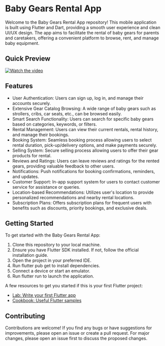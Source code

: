 # Baby Gears Rental App

Welcome to the Baby Gears Rental App repository! This mobile application is built using Flutter and Dart, providing a smooth user experience and clean UI/UX design. The app aims to facilitate the rental of baby gears for parents and caretakers, offering a convenient platform to browse, rent, and manage baby equipment.




## Quick Preview

[![Watch the video](https://github.com/youssifsamir/BabyGear-App/assets/113045942/721dde07-1e27-445a-9056-35cb4c5bfc1e)](https://streamable.com/lx9ihq)


## Features

- User Authentication: Users can sign up, log in, and manage their accounts securely.
- Extensive Gear Catalog Browsing: A wide range of baby gears such as strollers, cribs, car seats, etc., can be browsed easily.
- Smart Search Functionality: Users can search for specific baby gears based on categories, keywords, or filters.
- Rental Management: Users can view their current rentals, rental history, and manage their bookings.
- Booking System: Seamless booking process allowing users to select rental duration, pick-up/delivery options, and make payments securely.
- Selling System: Secure selling process allowing users to offer their gear products for rental.
- Reviews and Ratings: Users can leave reviews and ratings for the rented gears, providing valuable feedback to other users.
- Notifications: Push notifications for booking confirmations, reminders, and updates.
- Customer Support: In-app support system for users to contact customer service for assistance or queries.
- Location-based Recommendations: Utilizes user's location to provide personalized recommendations and nearby rental locations.
- Subscription Plans: Offers subscription plans for frequent users with benefits such as discounts, priority bookings, and exclusive deals.



## Getting Started

To get started with the Baby Gears Rental App:

  1. Clone this repository to your local machine.
  2. Ensure you have Flutter SDK installed. If not, follow the official installation guide.
  3. Open the project in your preferred IDE.
  4. Run flutter pub get to install dependencies.
  5. Connect a device or start an emulator.
  6. Run flutter run to launch the application.

A few resources to get you started if this is your first Flutter project:

- [Lab: Write your first Flutter app](https://docs.flutter.dev/get-started/codelab)
- [Cookbook: Useful Flutter samples](https://docs.flutter.dev/cookbook)



## Contributing

Contributions are welcome! If you find any bugs or have suggestions for improvements, please open an issue or create a pull request. For major changes, please open an issue first to discuss the proposed changes.

